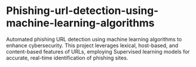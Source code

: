 # Phishing-url-detection-using-machine-learning-algorithms
Automated phishing URL detection using machine learning algorithms to enhance cybersecurity. This project leverages lexical, host-based, and content-based features of URLs, employing Supervised learning models for accurate, real-time identification of phishing sites.
